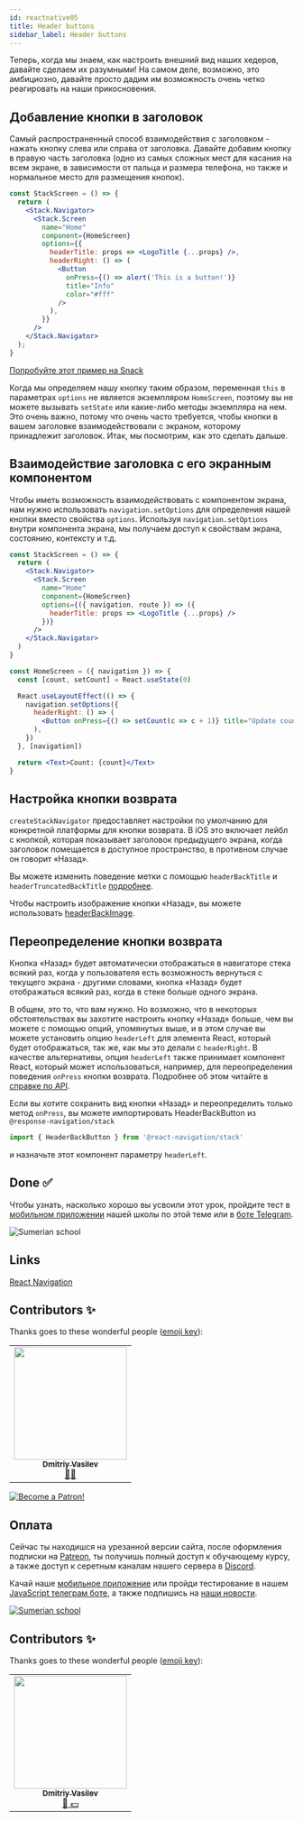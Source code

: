 ```yaml
---
id: reactnative05
title: Header buttons
sidebar_label: Header buttons
---
```


Теперь, когда мы знаем, как настроить внешний вид наших хедеров, давайте сделаем их разумными! На самом деле, возможно, это амбициозно, давайте просто дадим им возможность очень четко реагировать на наши прикосновения.

## Добавление кнопки в заголовок

Самый распространенный способ взаимодействия с заголовком - нажать кнопку слева или справа от заголовка. Давайте добавим кнопку в правую часть заголовка (одно из самых сложных мест для касания на всем экране, в зависимости от пальца и размера телефона, но также и нормальное место для размещения кнопок).


```jsx
const StackScreen = () => {
  return (
    <Stack.Navigator>
      <Stack.Screen
        name="Home"
        component={HomeScreen}
        options={{
          headerTitle: props => <LogoTitle {...props} />,
          headerRight: () => (
            <Button
              onPress={() => alert('This is a button!')}
              title="Info"
              color="#fff"
            />
          ),
        }}
      />
    </Stack.Navigator>
  );
}
```

[Попробуйте этот пример на Snack](https://snack.expo.io/?platform=android&name=header%20button&dependencies=%40expo%2Fvector-icons%40*%2C%40react-native-community%2Fmasked-view%40*%2Creact-native-gesture-handler%40*%2Creact-native-pager-view%40*%2Creact-native-paper%40%5E4.7.2%2Creact-native-reanimated%40*%2Creact-native-safe-area-context%40*%2Creact-native-screens%40*%2Creact-native-tab-view%40%5E3.0.0%2C%40react-navigation%2Fbottom-tabs%40%5E6.0.0-next.1%2C%40react-navigation%2Fdrawer%40%5E6.0.0-next.1%2C%40react-navigation%2Fmaterial-bottom-tabs%40%5E6.0.0-next.1%2C%40react-navigation%2Fmaterial-top-tabs%40%5E6.0.0-next.1%2C%40react-navigation%2Fnative%40%5E6.0.0-next.1%2C%40react-navigation%2Fstack%40%5E6.0.0-next.6&hideQueryParams=true&sourceUrl=https%3A%2F%2Freactnavigation.org%2Fexamples%2F6.x%2Fsimple-header-button.js)

Когда мы определяем нашу кнопку таким образом, переменная `this` в параметрах `options` не является экземпляром `HomeScreen`, поэтому вы не можете вызывать `setState` или какие-либо методы экземпляра на нем. Это очень важно, потому что очень часто требуется, чтобы кнопки в вашем заголовке взаимодействовали с экраном, которому принадлежит заголовок. Итак, мы посмотрим, как это сделать дальше.

## Взаимодействие заголовка с его экранным компонентом

Чтобы иметь возможность взаимодействовать с компонентом экрана, нам нужно использовать `navigation.setOptions` для определения нашей кнопки вместо свойства `options`. Используя `navigation.setOptions` внутри компонента экрана, мы получаем доступ к свойствам экрана, состоянию, контексту и т.д.


```jsx
const StackScreen = () => {
  return (
    <Stack.Navigator>
      <Stack.Screen
        name="Home"
        component={HomeScreen}
        options={({ navigation, route }) => ({
          headerTitle: props => <LogoTitle {...props} />
        })}
      />
    </Stack.Navigator>
  )
}

const HomeScreen = ({ navigation }) => {
  const [count, setCount] = React.useState(0)

  React.useLayoutEffect(() => {
    navigation.setOptions({
      headerRight: () => (
        <Button onPress={() => setCount(c => c + 1)} title="Update count" />
      ),
    })
  }, [navigation])

  return <Text>Count: {count}</Text>
}
```

## Настройка кнопки возврата

`createStackNavigator` предоставляет настройки по умолчанию для конкретной платформы для кнопки возврата. В iOS это включает лейбл с кнопкой, которая показывает заголовок предыдущего экрана, когда заголовок помещается в доступное пространство, в противном случае он говорит «Назад».

Вы можете изменить поведение метки с помощью `headerBackTitle` и `headerTruncatedBackTitle` [подробнее](https://reactnavigation.org/docs/6.x/stack-navigator#headerbacktitle).

Чтобы настроить изображение кнопки «Назад», вы можете использовать [headerBackImage](https://reactnavigation.org/docs/6.x/stack-navigator#headerbackimage).

## Переопределение кнопки возврата

Кнопка «Назад» будет автоматически отображаться в навигаторе стека всякий раз, когда у пользователя есть возможность вернуться с текущего экрана - другими словами, кнопка «Назад» будет отображаться всякий раз, когда в стеке больше одного экрана.

В общем, это то, что вам нужно. Но возможно, что в некоторых обстоятельствах вы захотите настроить кнопку «Назад» больше, чем вы можете с помощью опций, упомянутых выше, и в этом случае вы можете установить опцию `headerLeft` для элемента React, который будет отображаться, так же, как мы это делали с `headerRight`. В качестве альтернативы, опция `headerLeft` также принимает компонент React, который может использоваться, например, для переопределения поведения `onPress` кнопки возврата. Подробнее об этом читайте в [справке по API](https://reactnavigation.org/docs/6.x/stack-navigator#headerleft).

Если вы хотите сохранить вид кнопки «Назад» и переопределить только метод `onPress`, вы можете импортировать HeaderBackButton из `@response-navigation/stack` 

```jsx
import { HeaderBackButton } from '@react-navigation/stack'
```

и назначьте этот компонент параметру `headerLeft`.

## Done ✅

Чтобы узнать, насколько хорошо вы усвоили этот урок, пройдите тест в [мобильном приложении](http://onelink.to/njhc95) нашей школы по этой теме или в [боте Telegram](https://t.me/javascriptcamp_bot).

![Sumerian school](/img/app.jpg)

## Links

[React Navigation](https://reactnavigation.org/docs/6.x/header-buttons)

## Contributors ✨

Thanks goes to these wonderful people ([emoji key](https://allcontributors.org/docs/en/emoji-key)):

<table>
  <tr>
    <td align="center"><a href="https://fullstackserverless.github.io/"><img src="https://avatars0.githubusercontent.com/u/6774813?v=4?s=200" width="200px;" alt=""/><br /><sub><b>Dmitriy Vasilev</b></sub></a><br /> <a href="https://github.com/gHashTag/react-native-village/commits?author=gHashTag" title="Documentation">📖💲</a></td>
  </tr>
</table>

[![Become a Patron!](/img/logo/patreon.jpg)](https://www.patreon.com/bePatron?u=31769291)

## Оплата

Сейчас ты находишся на урезанной версии сайта, после оформления подписки на [Patreon](https://www.patreon.com/javascriptcamp), ты получишь полный доступ к обучающему курсу, а также доступ к серетным каналам нашего сервера в [Discord](https://discord.gg/6GDAfXn).  

Качай наше [мобильное приложение](http://onelink.to/njhc95) или пройди тестирование в нашем [JavaScript телеграм боте](https://t.me/javascriptcamp_bot), а также подпишись на [наши новости](https://t.me/javascriptapp).


[![Sumerian school](/img/app.jpg)](http://onelink.to/njhc95)

 

## Contributors ✨

Thanks goes to these wonderful people ([emoji key](https://allcontributors.org/docs/en/emoji-key)):


<table>
  <tr>
    <td align="center"><a href="https://fullstackserverless.github.io/"><img src="https://avatars0.githubusercontent.com/u/6774813?v=4?s=200" width="200px;" alt=""/><br /><sub><b>Dmitriy Vasilev</b></sub></a><br /><a href="#financial-gHashTag" title="Financial">📖 💵</a></td>
  </tr>
</table>
